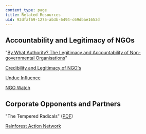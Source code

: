 ```yaml
---
content_type: page
title: Related Resources
uid: 92dfaf69-1275-ab3b-6494-c69dbae1653d
---
```


Accountability and Legitimacy of NGOs
-------------------------------------

"[By What Authority? The Legitimacy and Accountability of Non-governmental Organisations](http://www.jha.ac/articles/a082.htm)"

[Credibility and Legitimacy of NGO's](http://www.globalpolicy.org/ngos/credib/index.htm)

[Undue Influence](http://www.undueinfluence.com/)

[NGO Watch](http://www.ngowatch.org/)

Corporate Opponents and Partners
--------------------------------

"The Tempered Radicals" ([PDF](https://ssir.org/pdf/2004FA_feature_meyerson.pdf?q=tempered))

[Rainforest Action Network](http://www.ran.org/)